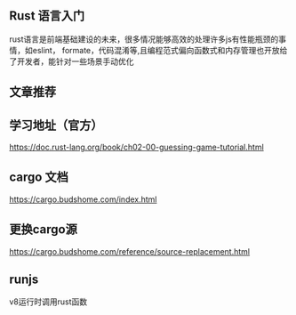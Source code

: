 ## Rust 语言入门
rust语言是前端基础建设的未来，很多情况能够高效的处理许多js有性能瓶颈的事情，如eslint， formate，代码混淆等,且编程范式偏向函数式和内存管理也开放给了开发者，能针对一些场景手动优化

## 文章推荐

## 学习地址（官方）
https://doc.rust-lang.org/book/ch02-00-guessing-game-tutorial.html
## cargo 文档
https://cargo.budshome.com/index.html
## 更换cargo源
https://cargo.budshome.com/reference/source-replacement.html
## runjs
v8运行时调用rust函数
